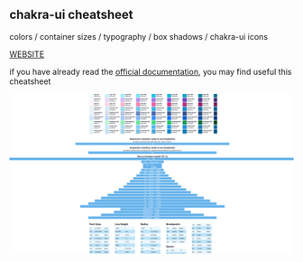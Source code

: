 
## chakra-ui cheatsheet

colors / container sizes / typography / box shadows / chakra-ui icons

[WEBSITE](https://chakra-ui-cheatsheet.vercel.app/)

if you have already read the [official documentation](https://chakra-ui.com/docs/getting-started), you may find useful this cheatsheet

![cheatsheet screenshot](./screenshot.png)
